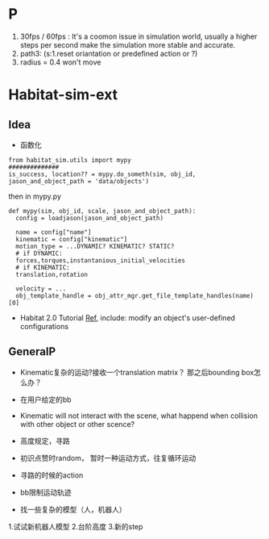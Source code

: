 # P
1. 30fps / 60fps : It's a coomon issue in simulation world, usually a higher steps per second make the simulation more stable and accurate.
2. path3: (s:1.reset oriantation or predefined action or ?)
3. radius = 0.4 won't move
# Habitat-sim-ext
## Idea
* 函数化
```
from habitat_sim.utils import mypy
##############
is_success, location?? = mypy.do_someth(sim, obj_id, jason_and_object_path = 'data/objects')
```
then in mypy.py
```
def mypy(sim, obj_id, scale, jason_and_object_path):
  config = loadjason(jason_and_object_path)
  
  name = config["name"]
  kinematic = config["kinematic"]
  motion_type = ...DYNAMIC? KINEMATIC? STATIC?
  # if DYNAMIC:
  forces,torques,instantanious_initial_velocities
  # if KINEMATIC:
  translation,rotation
  
  velocity = ...
  obj_template_handle = obj_attr_mgr.get_file_template_handles(name)[0]
 ```
 * Habitat 2.0 Tutorial [Ref](https://aihabitat.org/docs/habitat-sim/managed-rigid-object-tutorial.html#kinematic-object-placement), include: modify an object's user-defined configurations
 ## GeneralP
 * Kinematic复杂的运动?接收一个translation matrix？ 那之后bounding box怎么办？

 * 在用户给定的bb
 * Kinematic will not interact with the scene, what happend when collision with other object or other scence?
 

* 高度规定，寻路
* 初识点赞时random， 暂时一种运动方式，往复循环运动
* 寻路的时候的action
* bb限制运动轨迹
* 找一些复杂的模型（人，机器人）

1.试试新机器人模型
2.台阶高度
3.新的step
